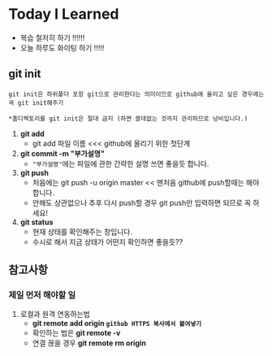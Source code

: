 # Today I Learned

- 복습 철저히 하기 !!!!!!
- 오늘 하루도 화이팅 하기 !!!!!



## git init

```
git init은 하위폴더 포함 git으로 관리한다는 의미이므로 github에 올리고 싶은 경우에는 꼭 git init해주기

*홈디렉토리를 git init은 절대 금지 (하면 쓸데없는 것까지 관리하므로 낭비입니다.)
```



1. __git add__
   - git add 파일 이름  <<< github에 올리기 위한 첫단계
2. __git commit -m "부가설명"__
   - `"부가설명"`에는 파일에 관한 간략한 설명 쓰면 좋을듯 합니다.
3. __git push__
   - 처음에는 git push -u origin master  << 맨처음 github에 push할때는 해야합니다.
   - 안해도 상관없으나 추후 다시 push할 경우 git push만 입력하면 되므로 꼭 하세요!
4. __git status__
   - 현재 상태를 확인해주는 창입니다. 
   - 수시로 해서 지금 상태가 어떤지 확인하면 좋을듯??

## 참고사항

### 제일 먼저 해야할 일

1. 로컬과 원격 연동하는법
   - __git remote add origin `github HTTPS 복사에서 붙여넣기`__
   - 확인하는 법은 __git remote -v__
   - 연결 끊을 경우 __git remote rm origin__